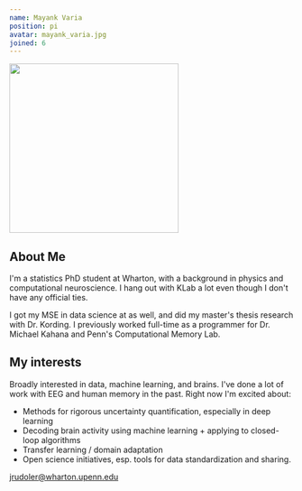 ```yaml
---
name: Mayank Varia
position: pi
avatar: mayank_varia.jpg
joined: 6
---
```


<img width="300" src="{{site.baseurl}}/images/people/{{page.avatar}}" data-action="zoom">

## About Me
I'm a statistics PhD student at Wharton, with a background in physics and computational neuroscience. I hang out with KLab a lot even though I don't have any official ties. 

I got my MSE in data science at as well, and did my master's thesis research with Dr. Kording. I previously worked full-time as a programmer for Dr. Michael Kahana and Penn's Computational Memory Lab.

## My interests
Broadly interested in data, machine learning, and brains. I've done a lot of work with EEG and human memory in the past. Right now I'm excited about:
* Methods for rigorous uncertainty quantification, especially in deep learning
* Decoding brain activity using machine learning + applying to closed-loop algorithms
* Transfer learning / domain adaptation
* Open science initiatives, esp. tools for data standardization and sharing. 

jrudoler@wharton.upenn.edu
